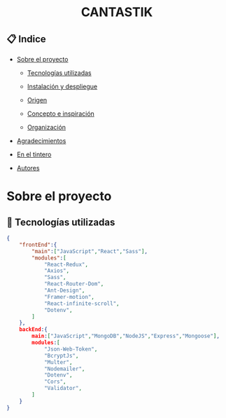 #  <center>CANTASTIK</center> 

 ## :clipboard: Indice 

 - [Sobre el proyecto](#sobre-el-proyecto)

    - [Tecnologías utilizadas](#wrench-tecnologías-utilizadas)

    - [Instalación y despliegue](#)

    - [Origen](#)

    - [Concepto e inspiración](#)

    - [Organización](#)

- [Agradecimientos](#)

- [En el tintero](#)

- [Autores](#)

# Sobre el proyecto

## :wrench: Tecnologías utilizadas

```JSON
{
    "frontEnd":{
        "main":["JavaScript","React","Sass"],
        "modules":[
            "React-Redux",
            "Axios",
            "Sass",
            "React-Router-Dom",
            "Ant-Design",
            "Framer-motion",
            "React-infinite-scroll",
            "Dotenv",
        ]
    },
    backEnd:{
        main:["JavaScript","MongoDB","NodeJS","Express","Mongoose"],
        modules:[
            "Json-Web-Token",
            "BcryptJs",
            "Multer",
            "Nodemailer",
            "Dotenv",
            "Cors",
            "Validator",
        ]
    }
}
```

<!-- ## :rocket: Instalación y despliegue

- BackEnd

    1. Descargar el repositorio de ["Frikishop"](https://github.com/MrSetOne/Frikishop.git) usando `git clone https://github.com/MrSetOne/Frikishop.git` desde la terminal en la carpeta que desees.

    2. Una vez clonado el repositorio hay que instalar todos los paquetes que necesita el proyecto con `npm i` 

    3. Es necesario tener instalado de forma global el CLI de Sequelize, para ello introduce en la terminal `npm i sequelize-cli -g`

    4. Dentro de la carpeta config, debes copiarte el archivo llamado `config.example.json` y nombrarlo `config.json`, dentro tienes que introducir la siguiente información:

```JSON
{
    "development": {
        "username": "Your user", // Aquí introducir tu usuario de mysql 
        "password": "Your pass", //Introducir tu contraseña de mysql
        "database": "Your db", // Nombre de tu base de datos
        "host": "Your host", //Tu host
        "dialect": "mysql",
        "jwt_secret": "YourJWTPass", //La firma para verificar que el remitente del JWT es quien dice ser
        "auth": {
            "user": "yourMail@gmail.com", //Nombre de la dirección de email con la que quieras enviar el correo de confirmación para registrarte
            "pass": "YourPass" //Contraseña de esa cuenta de email
        }
    },
    ...
}
```

    5. Una vez introducida la información hay que levantar la base de datos con la siguiente secuencia `sequelize db:create` `sequelize db:migrate` `sequelize db:seed:all` 

    6. Dentro de la carpeta clonada de ["Frikishop"](https://github.com/MrSetOne/Frikishop.git) tienes que ejecutar el comando `npm start`

- FrontEnd

    1. Descargar el repositorio de ["SurvivorShop"](https://github.com/MrSetOne/SurvivorShop) usando `git clone https://github.com/MrSetOne/SurvivorShop.git` desde la terminal en la carpeta que desees.

    2. Una vez clonado el repositorio hay que instalar todos los paquetes que necesita el proyecto con `npm i`

    3. Dentro de la carpeta clonada de ["SurvivorShop"](https://github.com/MrSetOne/SurvivorShop) tienes que ejecutar el comando `npm start` -->
